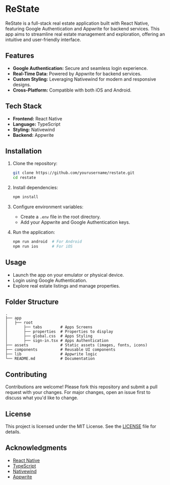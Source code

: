 # ReState

ReState is a full-stack real estate application built with React Native, featuring Google Authentication and Appwrite for backend services. This app aims to streamline real estate management and exploration, offering an intuitive and user-friendly interface.

## Features

- **Google Authentication:** Secure and seamless login experience.
- **Real-Time Data:** Powered by Appwrite for backend services.
- **Custom Styling:** Leveraging Nativewind for modern and responsive designs.
- **Cross-Platform:** Compatible with both iOS and Android.

## Tech Stack

- **Frontend:** React Native
- **Language:** TypeScript
- **Styling:** Nativewind
- **Backend:** Appwrite

## Installation

1. Clone the repository:
   ```bash
   git clone https://github.com/yourusername/restate.git
   cd restate
   ```

2. Install dependencies:
   ```bash
   npm install
   ```

3. Configure environment variables:
   - Create a `.env` file in the root directory.
   - Add your Appwrite and Google Authentication keys.

4. Run the application:
   ```bash
   npm run android  # For Android
   npm run ios      # For iOS
   ```

## Usage

- Launch the app on your emulator or physical device.
- Login using Google Authentication.
- Explore real estate listings and manage properties.

## Folder Structure

```
.
├── app
│   ├── root
│       ├── tabs        # Apps Screens
│       ├── properties  # Properties to display
│       ├── global.css  # Apps Styling
│       ├── sign-in.tsx # Apps Authentication
├── assets              # Static assets (images, fonts, icons)
├── components          # Reusable UI components
├── lib                 # Appwrite logic
└── README.md           # Documentation
```

## Contributing

Contributions are welcome! Please fork this repository and submit a pull request with your changes. For major changes, open an issue first to discuss what you'd like to change.

## License

This project is licensed under the MIT License. See the [LICENSE](LICENSE) file for details.

## Acknowledgments

- [React Native](https://reactnative.dev/)
- [TypeScript](https://www.typescriptlang.org/)
- [Nativewind](https://www.nativewind.dev/)
- [Appwrite](https://appwrite.io/)
